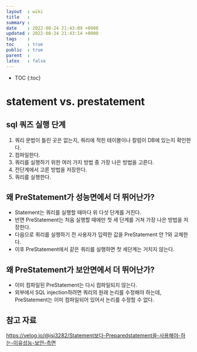 ```yaml
---
layout  : wiki
title   : 
summary : 
date    : 2022-08-24 21:43:09 +0900
updated : 2022-08-24 21:43:14 +0900
tags    : 
toc     : true
public  : true
parent  : 
latex   : false
---
```

* TOC
{:toc}

# statement vs. prestatement

## sql 쿼즈 실행 단계
1. 쿼리 문법이 틀린 곳은 없는지, 쿼리에 적힌 테이블이나 칼럼이 DB에 있는지 확인한다.
2. 컴파일한다.
3. 쿼리를 실행하기 위한 여러 가지 방법 중 가장 나은 방법을 고른다.
4. 전단계에서 고른 방법을 저장한다.
5. 쿼리를 실행한다.

## 왜 PreStatement가 성능면에서 더 뛰어난가?
- Statement는 쿼리를 실행할 때마다 위 다섯 단계를 거친다.
- 반면 PreStatement는 처음 실행할 때에만 첫 세 단계를 거쳐 가장 나은 방법을 저장한다.
- 다음으로 쿼리를 실행하기 전 사용자가 입력한 값을 PreStatement 안 ?와 교체한다.
- 이후 PreStatement에서 같은 쿼리를 실행하면 첫 세단계는 거치지 않는다.

## 왜 PreStatement가 보안면에서 더 뛰어난가?
- 이미 컴파일된 PreStatement는 다시 컴파일되지 않는다.
- 외부에서 SQL injection하려면 쿼리의 원래 논리를 수정해야 하는데, PreStatement는 이미 컴파일되어 있어서 논리를 수정할 수 없다.

## 참고 자료
https://velog.io/@jsj3282/Statement보다-Preparedstatement을-사용해야-하는-이유성능-보안-측면
